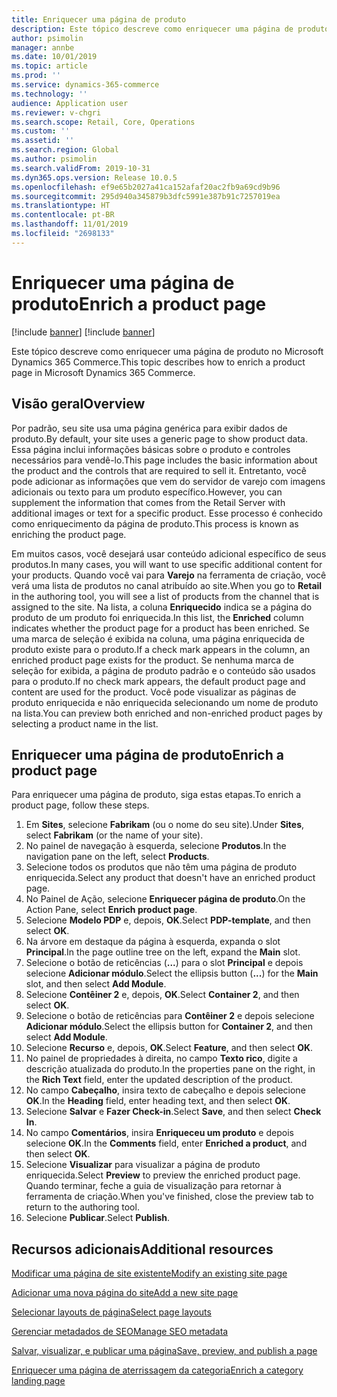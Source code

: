 ```yaml
---
title: Enriquecer uma página de produto
description: Este tópico descreve como enriquecer uma página de produto no Microsoft Dynamics 365 Commerce.
author: psimolin
manager: annbe
ms.date: 10/01/2019
ms.topic: article
ms.prod: ''
ms.service: dynamics-365-commerce
ms.technology: ''
audience: Application user
ms.reviewer: v-chgri
ms.search.scope: Retail, Core, Operations
ms.custom: ''
ms.assetid: ''
ms.search.region: Global
ms.author: psimolin
ms.search.validFrom: 2019-10-31
ms.dyn365.ops.version: Release 10.0.5
ms.openlocfilehash: ef9e65b2027a41ca152afaf20ac2fb9a69cd9b96
ms.sourcegitcommit: 295d940a345879b3dfc5991e387b91c7257019ea
ms.translationtype: HT
ms.contentlocale: pt-BR
ms.lasthandoff: 11/01/2019
ms.locfileid: "2698133"
---
```

# <a name="enrich-a-product-page"></a><span data-ttu-id="f2ed0-103">Enriquecer uma página de produto</span><span class="sxs-lookup"><span data-stu-id="f2ed0-103">Enrich a product page</span></span>

[!include [banner](includes/preview-banner.md)]
[!include [banner](includes/banner.md)]

<span data-ttu-id="f2ed0-104">Este tópico descreve como enriquecer uma página de produto no Microsoft Dynamics 365 Commerce.</span><span class="sxs-lookup"><span data-stu-id="f2ed0-104">This topic describes how to enrich a product page in Microsoft Dynamics 365 Commerce.</span></span>

## <a name="overview"></a><span data-ttu-id="f2ed0-105">Visão geral</span><span class="sxs-lookup"><span data-stu-id="f2ed0-105">Overview</span></span>

<span data-ttu-id="f2ed0-106">Por padrão, seu site usa uma página genérica para exibir dados de produto.</span><span class="sxs-lookup"><span data-stu-id="f2ed0-106">By default, your site uses a generic page to show product data.</span></span> <span data-ttu-id="f2ed0-107">Essa página inclui informações básicas sobre o produto e controles necessários para vendê-lo.</span><span class="sxs-lookup"><span data-stu-id="f2ed0-107">This page includes the basic information about the product and the controls that are required to sell it.</span></span> <span data-ttu-id="f2ed0-108">Entretanto, você pode adicionar as informações que vem do servidor de varejo com imagens adicionais ou texto para um produto específico.</span><span class="sxs-lookup"><span data-stu-id="f2ed0-108">However, you can supplement the information that comes from the Retail Server with additional images or text for a specific product.</span></span> <span data-ttu-id="f2ed0-109">Esse processo é conhecido como enriquecimento da página de produto.</span><span class="sxs-lookup"><span data-stu-id="f2ed0-109">This process is known as enriching the product page.</span></span>

<span data-ttu-id="f2ed0-110">Em muitos casos, você desejará usar conteúdo adicional específico de seus produtos.</span><span class="sxs-lookup"><span data-stu-id="f2ed0-110">In many cases, you will want to use specific additional content for your products.</span></span> <span data-ttu-id="f2ed0-111">Quando você vai para **Varejo** na ferramenta de criação, você verá uma lista de produtos no canal atribuído ao site.</span><span class="sxs-lookup"><span data-stu-id="f2ed0-111">When you go to **Retail** in the authoring tool, you will see a list of products from the channel that is assigned to the site.</span></span> <span data-ttu-id="f2ed0-112">Na lista, a coluna **Enriquecido** indica se a página do produto de um produto foi enriquecida.</span><span class="sxs-lookup"><span data-stu-id="f2ed0-112">In this list, the **Enriched** column indicates whether the product page for a product has been enriched.</span></span> <span data-ttu-id="f2ed0-113">Se uma marca de seleção é exibida na coluna, uma página enriquecida de produto existe para o produto.</span><span class="sxs-lookup"><span data-stu-id="f2ed0-113">If a check mark appears in the column, an enriched product page exists for the product.</span></span> <span data-ttu-id="f2ed0-114">Se nenhuma marca de seleção for exibida, a página de produto padrão e o conteúdo são usados para o produto.</span><span class="sxs-lookup"><span data-stu-id="f2ed0-114">If no check mark appears, the default product page and content are used for the product.</span></span> <span data-ttu-id="f2ed0-115">Você pode visualizar as páginas de produto enriquecida e não enriquecida selecionando um nome de produto na lista.</span><span class="sxs-lookup"><span data-stu-id="f2ed0-115">You can preview both enriched and non-enriched product pages by selecting a product name in the list.</span></span>

## <a name="enrich-a-product-page"></a><span data-ttu-id="f2ed0-116">Enriquecer uma página de produto</span><span class="sxs-lookup"><span data-stu-id="f2ed0-116">Enrich a product page</span></span>

<span data-ttu-id="f2ed0-117">Para enriquecer uma página de produto, siga estas etapas.</span><span class="sxs-lookup"><span data-stu-id="f2ed0-117">To enrich a product page, follow these steps.</span></span>

1. <span data-ttu-id="f2ed0-118">Em **Sites**, selecione **Fabrikam** (ou o nome do seu site).</span><span class="sxs-lookup"><span data-stu-id="f2ed0-118">Under **Sites**, select **Fabrikam** (or the name of your site).</span></span>
1. <span data-ttu-id="f2ed0-119">No painel de navegação à esquerda, selecione **Produtos**.</span><span class="sxs-lookup"><span data-stu-id="f2ed0-119">In the navigation pane on the left, select **Products**.</span></span>
1. <span data-ttu-id="f2ed0-120">Selecione todos os produtos que não têm uma página de produto enriquecida.</span><span class="sxs-lookup"><span data-stu-id="f2ed0-120">Select any product that doesn't have an enriched product page.</span></span>
1. <span data-ttu-id="f2ed0-121">No Painel de Ação, selecione **Enriquecer página de produto**.</span><span class="sxs-lookup"><span data-stu-id="f2ed0-121">On the Action Pane, select **Enrich product page**.</span></span>
1. <span data-ttu-id="f2ed0-122">Selecione **Modelo PDP** e, depois, **OK**.</span><span class="sxs-lookup"><span data-stu-id="f2ed0-122">Select **PDP-template**, and then select **OK**.</span></span>
1. <span data-ttu-id="f2ed0-123">Na árvore em destaque da página à esquerda, expanda o slot **Principal**.</span><span class="sxs-lookup"><span data-stu-id="f2ed0-123">In the page outline tree on the left, expand the **Main** slot.</span></span>
1. <span data-ttu-id="f2ed0-124">Selecione o botão de reticências (**...**) para o slot **Principal** e depois selecione **Adicionar módulo**.</span><span class="sxs-lookup"><span data-stu-id="f2ed0-124">Select the ellipsis button (**...**) for the **Main** slot, and then select **Add Module**.</span></span>
1. <span data-ttu-id="f2ed0-125">Selecione **Contêiner 2** e, depois, **OK**.</span><span class="sxs-lookup"><span data-stu-id="f2ed0-125">Select **Container 2**, and then select **OK**.</span></span>
1. <span data-ttu-id="f2ed0-126">Selecione o botão de reticências para **Contêiner 2** e depois selecione **Adicionar módulo**.</span><span class="sxs-lookup"><span data-stu-id="f2ed0-126">Select the ellipsis button for **Container 2**, and then select **Add Module**.</span></span>
1. <span data-ttu-id="f2ed0-127">Selecione **Recurso** e, depois, **OK**.</span><span class="sxs-lookup"><span data-stu-id="f2ed0-127">Select **Feature**, and then select **OK**.</span></span>
1. <span data-ttu-id="f2ed0-128">No painel de propriedades à direita, no campo **Texto rico**, digite a descrição atualizada do produto.</span><span class="sxs-lookup"><span data-stu-id="f2ed0-128">In the properties pane on the right, in the **Rich Text** field, enter the updated description of the product.</span></span>
1. <span data-ttu-id="f2ed0-129">No campo **Cabeçalho**, insira texto de cabeçalho e depois selecione **OK**.</span><span class="sxs-lookup"><span data-stu-id="f2ed0-129">In the **Heading** field, enter heading text, and then select **OK**.</span></span>
1. <span data-ttu-id="f2ed0-130">Selecione **Salvar** e **Fazer Check-in**.</span><span class="sxs-lookup"><span data-stu-id="f2ed0-130">Select **Save**, and then select **Check In**.</span></span>
1. <span data-ttu-id="f2ed0-131">No campo **Comentários**, insira **Enriqueceu um produto** e depois selecione **OK**.</span><span class="sxs-lookup"><span data-stu-id="f2ed0-131">In the **Comments** field, enter **Enriched a product**, and then select **OK**.</span></span>
1. <span data-ttu-id="f2ed0-132">Selecione **Visualizar** para visualizar a página de produto enriquecida.</span><span class="sxs-lookup"><span data-stu-id="f2ed0-132">Select **Preview** to preview the enriched product page.</span></span> <span data-ttu-id="f2ed0-133">Quando terminar, feche a guia de visualização para retornar à ferramenta de criação.</span><span class="sxs-lookup"><span data-stu-id="f2ed0-133">When you've finished, close the preview tab to return to the authoring tool.</span></span>
1. <span data-ttu-id="f2ed0-134">Selecione **Publicar**.</span><span class="sxs-lookup"><span data-stu-id="f2ed0-134">Select **Publish**.</span></span>

## <a name="additional-resources"></a><span data-ttu-id="f2ed0-135">Recursos adicionais</span><span class="sxs-lookup"><span data-stu-id="f2ed0-135">Additional resources</span></span>

[<span data-ttu-id="f2ed0-136">Modificar uma página de site existente</span><span class="sxs-lookup"><span data-stu-id="f2ed0-136">Modify an existing site page</span></span>](modify-existing-page.md)

[<span data-ttu-id="f2ed0-137">Adicionar uma nova página do site</span><span class="sxs-lookup"><span data-stu-id="f2ed0-137">Add a new site page</span></span>](add-new-page.md)

[<span data-ttu-id="f2ed0-138">Selecionar layouts de página</span><span class="sxs-lookup"><span data-stu-id="f2ed0-138">Select page layouts</span></span>](select-page-layouts.md)

[<span data-ttu-id="f2ed0-139">Gerenciar metadados de SEO</span><span class="sxs-lookup"><span data-stu-id="f2ed0-139">Manage SEO metadata</span></span>](manage-seo-metadata.md)

[<span data-ttu-id="f2ed0-140">Salvar, visualizar, e publicar uma página</span><span class="sxs-lookup"><span data-stu-id="f2ed0-140">Save, preview, and publish a page</span></span>](save-preview-publish-page.md)

[<span data-ttu-id="f2ed0-141">Enriquecer uma página de aterrissagem da categoria</span><span class="sxs-lookup"><span data-stu-id="f2ed0-141">Enrich a category landing page</span></span>](enrich-category-page.md)

